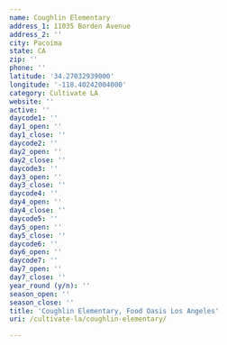 ```yaml
---
name: Coughlin Elementary
address_1: 11035 Borden Avenue
address_2: ''
city: Pacoima
state: CA
zip: ''
phone: ''
latitude: '34.27032939000'
longitude: '-118.40242004000'
category: Cultivate LA
website: ''
active: ''
daycode1: ''
day1_open: ''
day1_close: ''
daycode2: ''
day2_open: ''
day2_close: ''
daycode3: ''
day3_open: ''
day3_close: ''
daycode4: ''
day4_open: ''
day4_close: ''
daycode5: ''
day5_open: ''
day5_close: ''
daycode6: ''
day6_open: ''
daycode7: ''
day7_open: ''
day7_close: ''
year_round (y/n): ''
season_open: ''
season_close: ''
title: 'Coughlin Elementary, Food Oasis Los Angeles'
uri: /cultivate-la/coughlin-elementary/

---
```

